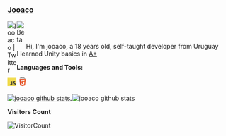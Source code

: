 ### [Jooaco](https://jooaco.github.io)

<a href="https://twitter.com/jo04co">
  <img align="left" alt="jooaco | Twitter" width="21px" src="https://raw.githubusercontent.com/anuraghazra/anuraghazra/master/assets/twitter.svg" />
</a>
<a href="https://discord.gg/F5G7B8xDHT">
  <img align="left" alt="Beta" width="21px" src="https://raw.githubusercontent.com/anuraghazra/anuraghazra/master/assets/discord-round.svg" />
</a>

<br />
<br />

Hi, I'm jooaco, a 18 years old, self-taught developer from Uruguay
<br>
I learned Unity basics in <a href="https://a.edu.uy"> A+ </a>

**Languages and Tools:**  

<code><img height="20" src="https://raw.githubusercontent.com/github/explore/80688e429a7d4ef2fca1e82350fe8e3517d3494d/topics/javascript/javascript.png"></code>
<code><img height="20" src="https://raw.githubusercontent.com/github/explore/80688e429a7d4ef2fca1e82350fe8e3517d3494d/topics/html/html.png"></code>
 

<a href="https://github.com/jooaco/github-readme-stats">
  <img align="center" src="https://github-readme-stats.vercel.app/api?username=jooaco&show_icons=true&include_all_commits=true&theme=material-palenight" alt="jooaco github stats" />
</a>
  <img align="center" src="https://github-readme-stats.vercel.app/api/top-langs/?username=jooaco&layout=compact&theme=dark&count_private=true" alt="jooaco github stats" />
</a>

**Visitors Count**

![VisitorCount](https://profile-counter.glitch.me/{jooaco}/count.svg)

